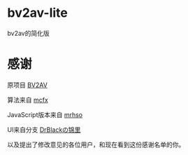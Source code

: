 # bv2av-lite
bv2av的简化版

# 感谢
原项目 [BV2AV](https://github.com/Blokura/bv2av/)

算法来自 [mcfx](https://www.zhihu.com/question/381784377/answer/1099438784)

JavaScript版本来自 [mrhso](https://mrhso.github.io/IshisashiWebsite/BVwhodoneit/)

UI来自分支 [DrBlackの锦里](https://github.com/xiexinhua2006/bv2av)

以及提出了修改意见的各位用户，和现在看到这份感谢名单的你。

